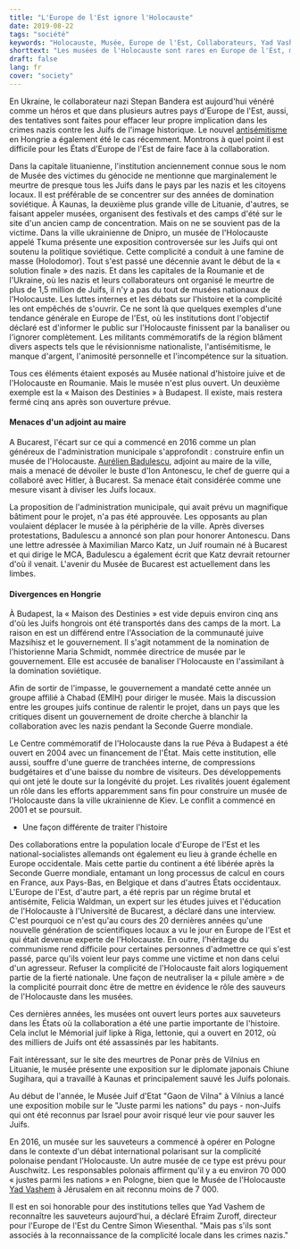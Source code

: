 ```yaml
---
title: "L'Europe de l'Est ignore l'Holocauste"
date: 2019-08-22
tags: "société"
keywords: "Holocauste, Musée, Europe de l'Est, Collaborateurs, Yad Vashem, Hongrie, Antisémitisme, Juifs, Lituanie, Pologne, Roumanie"
shorttext: "Les musées de l'Holocauste sont rares en Europe de l'Est, mais souvent les collaborateurs et les victimes du régime soviétique sont rendus hommage"
draft: false
lang: fr
cover: "society"
---
```


En Ukraine, le collaborateur nazi Stepan Bandera est aujourd'hui vénéré comme un héros et que dans plusieurs autres pays d'Europe de l'Est, aussi, des tentatives sont faites pour effacer leur propre implication dans les crimes nazis contre les Juifs de l'image historique. Le nouvel [antisémitisme](https://www.timesofisrael.com/topic/anti-semitism-in-hungary/ "ANTI-SEMITISM IN HUNGARY") en Hongrie a également été le cas récemment. Montrons à quel point il est difficile pour les États d'Europe de l'Est de faire face à la collaboration.

Dans la capitale lituanienne, l'institution anciennement connue sous le nom de Musée des victimes du génocide ne mentionne que marginalement le meurtre de presque tous les Juifs dans le pays par les nazis et les citoyens locaux. Il est préférable de se concentrer sur des années de domination soviétique. À Kaunas, la deuxième plus grande ville de Lituanie, d'autres, se faisant appeler musées, organisent des festivals et des camps d'été sur le site d'un ancien camp de concentration. Mais on ne se souvient pas de la victime. Dans la ville ukrainienne de Dnipro, un musée de l'Holocauste appelé Tkuma présente une exposition controversée sur les Juifs qui ont soutenu la politique soviétique. Cette complicité a conduit à une famine de masse (Holodomor). Tout s'est passé une décennie avant le début de la « solution finale » des nazis. Et dans les capitales de la Roumanie et de l'Ukraine, où les nazis et leurs collaborateurs ont organisé le meurtre de plus de 1,5 million de Juifs, il n'y a pas du tout de musées nationaux de l'Holocauste. Les luttes internes et les débats sur l'histoire et la complicité les ont empêchés de s'ouvrir. Ce ne sont là que quelques exemples d'une tendance générale en Europe de l'Est, où les institutions dont l'objectif déclaré est d'informer le public sur l'Holocauste finissent par la banaliser ou l'ignorer complètement. Les militants commémoratifs de la région blâment divers aspects tels que le révisionnisme nationaliste, l'antisémitisme, le manque d'argent, l'animosité personnelle et l'incompétence sur la situation.

Tous ces éléments étaient exposés au Musée national d'histoire juive et de l'Holocauste en Roumanie. Mais le musée n'est plus ouvert. Un deuxième exemple est la « Maison des Destinies » à Budapest. Il existe, mais restera fermé cinq ans après son ouverture prévue.

#### Menaces d'un adjoint au maire

A Bucarest, l'écart sur ce qui a commencé en 2016 comme un plan généreux de l'administration municipale s'approfondit : construire enfin un musée de l'Holocauste. [Aurélien Badulescu](https://newsweek.ro/actualitate/audio-viceprimarul-badulescu-vrea-sa-i-faca-un-bust-maresalului-antonescu "Acuzat că e antisemit, viceprimarul Capitalei vrea un bust al mareșalului Antonescu"), adjoint au maire de la ville, mais a menacé de dévoiler le buste d'Ion Antonescu, le chef de guerre qui a collaboré avec Hitler, à Bucarest. Sa menace était considérée comme une mesure visant à diviser les Juifs locaux.

La proposition de l'administration municipale, qui avait prévu un magnifique bâtiment pour le projet, n'a pas été approuvée. Les opposants au plan voulaient déplacer le musée à la périphérie de la ville. Après diverses protestations, Badulescu a annoncé son plan pour honorer Antonescu. Dans une lettre adressée à Maximilian Marco Katz, un Juif roumain né à Bucarest et qui dirige le MCA, Badulescu a également écrit que Katz devrait retourner d'où il venait. L'avenir du Musée de Bucarest est actuellement dans les limbes.

#### Divergences en Hongrie

À Budapest, la « Maison des Destinies » est vide depuis environ cinq ans d'où les Juifs hongrois ont été transportés dans des camps de la mort. La raison en est un différend entre l'Association de la communauté juive Mazsihisz et le gouvernement. Il s'agit notamment de la nomination de l'historienne Maria Schmidt, nommée directrice de musée par le gouvernement. Elle est accusée de banaliser l'Holocauste en l'assimilant à la domination soviétique.

Afin de sortir de l'impasse, le gouvernement a mandaté cette année un groupe affilié à Chabad (EMIH) pour diriger le musée. Mais la discussion entre les groupes juifs continue de ralentir le projet, dans un pays que les critiques disent un gouvernement de droite cherche à blanchir la collaboration avec les nazis pendant la Seconde Guerre mondiale.

Le Centre commémoratif de l'Holocauste dans la rue Péva à Budapest a été ouvert en 2004 avec un financement de l'État. Mais cette institution, elle aussi, souffre d'une guerre de tranchées interne, de compressions budgétaires et d'une baisse du nombre de visiteurs. Des développements qui ont jeté le doute sur la longévité du projet. Les rivalités jouent également un rôle dans les efforts apparemment sans fin pour construire un musée de l'Holocauste dans la ville ukrainienne de Kiev. Le conflit a commencé en 2001 et se poursuit.

- Une façon différente de traiter l'histoire

Des collaborations entre la population locale d'Europe de l'Est et les national-socialistes allemands ont également eu lieu à grande échelle en Europe occidentale. Mais cette partie du continent a été libérée après la Seconde Guerre mondiale, entamant un long processus de calcul en cours en France, aux Pays-Bas, en Belgique et dans d'autres États occidentaux. L'Europe de l'Est, d'autre part, a été repris par un régime brutal et antisémite, Felicia Waldman, un expert sur les études juives et l'éducation de l'Holocauste à l'Université de Bucarest, a déclaré dans une interview. C'est pourquoi ce n'est qu'au cours des 20 dernières années qu'une nouvelle génération de scientifiques locaux a vu le jour en Europe de l'Est et qui était devenue experte de l'Holocauste. En outre, l'héritage du communisme rend difficile pour certaines personnes d'admettre ce qui s'est passé, parce qu'ils voient leur pays comme une victime et non dans celui d'un agresseur. Refuser la complicité de l'Holocauste fait alors logiquement partie de la fierté nationale. Une façon de neutraliser la « pilule amère » de la complicité pourrait donc être de mettre en évidence le rôle des sauveurs de l'Holocauste dans les musées.

Ces dernières années, les musées ont ouvert leurs portes aux sauveteurs dans les États où la collaboration a été une partie importante de l'histoire. Cela inclut le Mémorial juif lipke à Riga, lettonie, qui a ouvert en 2012, où des milliers de Juifs ont été assassinés par les habitants.

Fait intéressant, sur le site des meurtres de Ponar près de Vilnius en Lituanie, le musée présente une exposition sur le diplomate japonais Chiune Sugihara, qui a travaillé à Kaunas et principalement sauvé les Juifs polonais.

Au début de l'année, le Musée Juif d'Etat "Gaon de Vilna" à Vilnius a lancé une exposition mobile sur le "Juste parmi les nations" du pays - non-Juifs qui ont été reconnus par Israel pour avoir risqué leur vie pour sauver les Juifs.

En 2016, un musée sur les sauveteurs a commencé à opérer en Pologne dans le contexte d'un débat international polarisant sur la complicité polonaise pendant l'Holocauste. Un autre musée de ce type est prévu pour Auschwitz. Les responsables polonais affirment qu'il y a eu environ 70 000 « justes parmi les nations » en Pologne, bien que le Musée de l'Holocauste [Yad Vashem](https://en.wikipedia.org/wiki/Righteous_Among_the_Nations "Righteous Among the Nations") à Jérusalem en ait reconnu moins de 7 000.

Il est en soi honorable pour des institutions telles que Yad Vashem de reconnaître les sauveteurs aujourd'hui, a déclaré Efraim Zuroff, directeur pour l'Europe de l'Est du Centre Simon Wiesenthal. "Mais pas s'ils sont associés à la reconnaissance de la complicité locale dans les crimes nazis."
